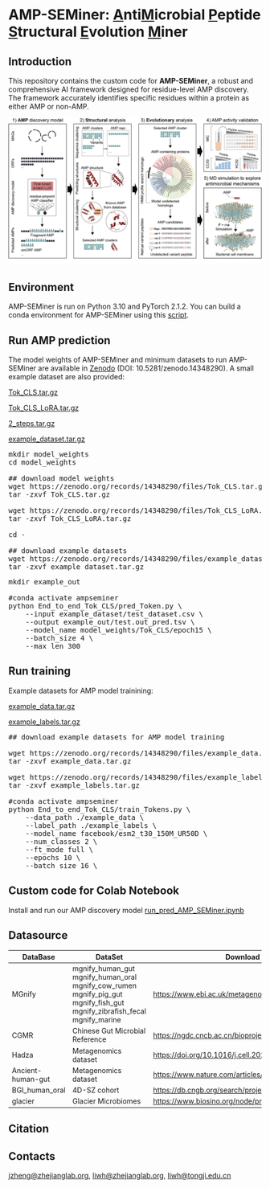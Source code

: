 # AMP-SEMiner: <u>A</u>nti<u>M</u>icrobial <u>P</u>eptide <u>S</u>tructural <u>E</u>volution <u>M</u>iner

## Introduction

This repository contains the custom code for **AMP-SEMiner**, a robust and comprehensive AI framework designed for residue-level AMP discovery. The framework accurately identifies specific residues within a protein as either AMP or non-AMP.

![Schematic diagram of the AMP-SEMiner framework](Figure_1.png)

## Environment
AMP-SEMiner is run on Python 3.10 and PyTorch 2.1.2. You can build a conda environment for AMP-SEMiner using this [script](https://github.com/zjlab-BioGene/AMP-SEMiner/blob/main/scripts/env_install.sh).

## Run AMP prediction

The model weights of AMP-SEMiner and minimum datasets to run AMP-SEMiner are available in [Zenodo](https://zenodo.org/records/14348290) (DOI: 10.5281/zenodo.14348290). A small example dataset are also provided:

[Tok_CLS.tar.gz](https://zenodo.org/records/14348290/files/Tok_CLS.tar.gz)

[Tok_CLS_LoRA.tar.gz](https://zenodo.org/records/14348290/files/Tok_CLS_LoRA.tar.gz)

[2_steps.tar.gz](https://zenodo.org/records/14348290/files/2_steps.tar.gz)

[example_dataset.tar.gz](https://zenodo.org/records/14348290/files/example_dataset.tar.gz)

<pre>
mkdir model_weights
cd model_weights

## download model weights
wget https://zenodo.org/records/14348290/files/Tok_CLS.tar.gz
tar -zxvf Tok_CLS.tar.gz

wget https://zenodo.org/records/14348290/files/Tok_CLS_LoRA.tar.gz
tar -zxvf Tok_CLS_LoRA.tar.gz

cd -

## download example datasets
wget https://zenodo.org/records/14348290/files/example_dataset.tar.gz
tar -zxvf example_dataset.tar.gz
</pre>

<pre>
mkdir example_out

#conda activate ampseminer
python End_to_end_Tok_CLS/pred_Token.py \
    --input example_dataset/test_dataset.csv \
    --output example_out/test.out_pred.tsv \
    --model_name model_weights/Tok_CLS/epoch15 \
    --batch_size 4 \
    --max_len 300
</pre>

## Run training

Example datasets for AMP model trainining:

[example_data.tar.gz](https://zenodo.org/records/14348290/files/example_data.tar.gz)

[example_labels.tar.gz](https://zenodo.org/records/14348290/files/example_labels.tar.gz)

<pre>
## download example datasets for AMP model training

wget https://zenodo.org/records/14348290/files/example_data.tar.gz
tar -zxvf example_data.tar.gz

wget https://zenodo.org/records/14348290/files/example_labels.tar.gz
tar -zxvf example_labels.tar.gz

#conda activate ampseminer
python End_to_end_Tok_CLS/train_Tokens.py \
    --data_path ./example_data \
    --label_path ./example_labels \
    --model_name facebook/esm2_t30_150M_UR50D \
    --num_classes 2 \
    --ft_mode full \
    --epochs 10 \
    --batch_size 16 \
</pre>

## Custom code for Colab Notebook

Install and run our AMP discovery model [run_pred_AMP_SEMiner.ipynb](https://colab.research.google.com/drive/1-O8U7M6UTtSaMQqm3sX7ZOtkUCVEmmLt?usp=sharing)

## Datasource

| DataBase | DataSet | Download URL |
| - | - | - |
| MGnify | mgnify_human_gut<br>mgnify_human_oral<br>mgnify_cow_rumen<br>mgnify_pig_gut<br>mgnify_fish_gut<br>mgnify_zibrafish_fecal<br>mgnify_marine | https://www.ebi.ac.uk/metagenomics/browse/genomes |
| CGMR | Chinese Gut Microbial Reference | https://ngdc.cncb.ac.cn/bioproject/browse/PRJCA017330 |
| Hadza | Metagenomics dataset | https://doi.org/10.1016/j.cell.2023.05.046 |
| Ancient-human-gut | Metagenomics dataset | https://www.nature.com/articles/s41586-021-03532-0 |
| BGI_human_oral | 4D-SZ cohort | https://db.cngb.org/search/project/CNP0000687 |
| glacier | Glacier Microbiomes | https://www.biosino.org/node/project/detail/OEP003083 |

## Citation

## Contacts

jzheng@zhejianglab.org, liwh@zhejianglab.org, liwh@tongji.edu.cn